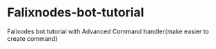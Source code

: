 # Falixnodes-bot-tutorial
Falixodes bot tutorial with Advanced Command handler(make easier to create command)
